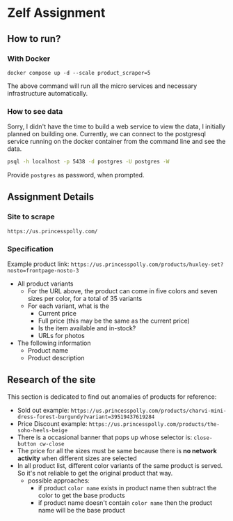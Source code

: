 # Zelf Assignment

## How to run?

### With Docker

`docker compose up -d --scale product_scraper=5`

The above command will run all the micro services and necessary infrastructure automatically.

### How to see data

Sorry, I didn't have the time to build a web service to view the data, I initially planned on
building one. Currently, we can connect to the postgresql service running on the docker container
from the command line and see the data.

``` bash
psql -h localhost -p 5438 -d postgres -U postgres -W
```

Provide `postgres` as password, when prompted.

## Assignment Details

### Site to scrape

`https://us.princesspolly.com/`

### Specification

Example product link: `https://us.princesspolly.com/products/huxley-set?nosto=frontpage-nosto-3`

- All product variants
  - For the URL above, the product can come in five colors and seven sizes per
      color, for a total of 35 variants
  - For each variant, what is the
    - Current price
    - Full price (this may be the same as the current price)
    - Is the item available and in-stock?
    - URLs for photos
- The following information
  - Product name
  - Product description

## Research of the site

This section is dedicated to find out anomalies of products for reference:

- Sold out example: `https://us.princesspolly.com/products/charvi-mini-dress-forest-burgundy?variant=39519437619284`
- Price Discount example: `https://us.princesspolly.com/products/the-soho-heels-beige`
- There is a occasional banner that pops up whose selector is: `close-button cw-close`
- The price for all the sizes must be same because there is **no network activity** when different sizes are selected
- In all product list, different color variants of the same product is served. So it's not reliable to get the original
  product that way.
  - possible approaches:
    - if product `color name` exists in product name then subtract the color to get the base products
    - if product name doesn't contain `color name` then the product name will be the base product
